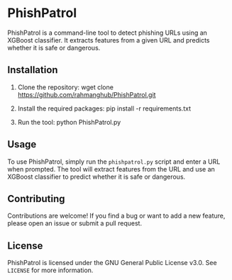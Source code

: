 # PhishPatrol

PhishPatrol is a command-line tool to detect phishing URLs using an XGBoost classifier. It extracts features from a given URL and predicts whether it is safe or dangerous.

## Installation

1. Clone the repository: wget clone https://github.com/rahmanghub/PhishPatrol.git


2. Install the required packages: pip install -r requirements.txt


3. Run the tool: python PhishPatrol.py


## Usage

To use PhishPatrol, simply run the `phishpatrol.py` script and enter a URL when prompted. The tool will extract features from the URL and use an XGBoost classifier to predict whether it is safe or dangerous.

## Contributing

Contributions are welcome! If you find a bug or want to add a new feature, please open an issue or submit a pull request.

## License

PhishPatrol is licensed under the GNU General Public License v3.0. See `LICENSE` for more information.




